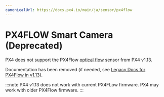 ```yaml
---
canonicalUrl: https://docs.px4.io/main/ja/sensor/px4flow
---
```


# PX4FLOW Smart Camera (Deprecated)

PX4 does not support the PX4Flow [optical flow](../sensor/optical_flow.md) sensor from PX4 v1.13.

Documentation has been removed (if needed, see [Legacy Docs for PX4Flow in v1.13](https://docs.px4.io/v1.13/en/sensor/px4flow.html)).

:::note
PX4 v1.13 does not work with current PX4FLow firmware.
PX4 may work with older PX4Flow firmware.
:::
